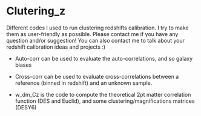 # Clutering_z
Different codes I used to run clustering redshifts calibration.
I try to make them as user-friendly as possible. Please contact me if you have any question and/or suggestion! You can also contact me to talk about your redshift calibration ideas and projects :) 

- Auto-corr can be used to evaluate the auto-correlations, and so galaxy biases

- Cross-corr can be used to evaluate cross-correlations between a reference (binned in redshift) and an unknown sample.

- w_dm_Cz is the code to compute the theoretical 2pt matter correlation function (DES and Euclid), and some clustering/magnifications  matrices (DESY6)
